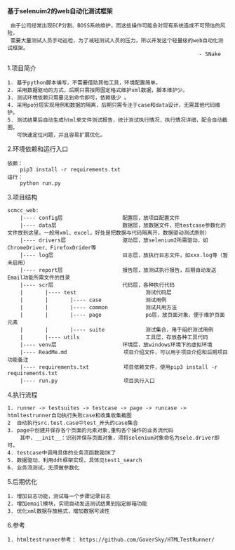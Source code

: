 **基于selenuim2的web自动化测试框架**
    
     由于公司经常出现ECP分割、BOSS系统维护，而这些操作可能会对现有系统造成不可预估的风险，
     需要大量测试人员手动巡检，为了减轻测试人员的压力，所以开发这个轻量级的web自动化测试框架。
                                                                 - SNake
1.项目简介

    1. 基于python脚本编写，不需要借助其他工具，环境配置简单。
    2. 采用数据驱动的方式，后期只需按照固定格式维护xml数据，脚本维护少。
    3. 测试环境依赖只需要见到命令即可，依赖极少 。
    4. 采用po分层实现用例和数据的隔离，后期只需专注于case和data设计，无需其他代码维护。
    5. 测试结果后自动生成html单文件测试报告，统计测试执行情况，执行情况详细，配合自动截图，
       可快速定位问题，并且容易扩展优化。

2.环境依赖和运行入口

    依赖：
        pip3 install -r requirements.txt
    运行：
        python run.py


3.项目结构

    scmcc_web:
        |---- config层                   配置层，放项目配置文件
        |---- data层                     数据层，放数据文件，把testcase参数化的文件放到这里，一般用xml、excel，好处是把数据与代码隔离开，数据驱动测试原则）
        |---- drivers层                  驱动层，放selenium2所需驱动，如ChromeDriver、FirefoxDrider等
        |---- log层                      日志层，放执行日志文件，如xxx.log等（暂未启用）
        |---- report层                   报告层，放测试执行报告，后期自动发送Email功能所需文件的目录
        |---- scr层                      代码层，各种执行代码
        |       |---- test                      测试代码层
        |       |       |---- case              测试用例
        |       |       |---- common            测试共用方法
        |       |       |---- page              po层，放页面对象，便于维护页面元素
        |       |       |---- suite             测试集合，用于组织测试用例
        |       |---- utils                     工具层，存放各种工具代码
        |---- venv层                     环境层，放windows环境下的虚拟环境
        |---- ReadMe.md                  项目介绍文件，可以用于项目介绍和后期项目功能备注
        |---- requirements.txt           项目依赖文件，使用pip3 install -r requirements.txt
        |---- run.py                     项目执行入口


4.执行流程
    
    1. runner -> testsuites -> testcase -> page -> runcase -> htmltestrunner自动执行失败case和收集收集截图
    2  自动执行src.test.case中test_开头的case集合
    3. page中创建并保存各个页面的元素对象,重构各个操作的业务流代码
        其中，__init__：识别并保存页面对象，须将selenium对象命名为sele.driver即可。
    4. testcase中调用具体的业务流函数就OK了
    5. 数据驱动，利用ddt框架实现，具体见test1_search
    6. 业务流测试，无须做参数化


5.后期优化

    1. 增加日志功能，测试每一个步骤记录日志
    2. 增加email模块，实现自动发送测试结果到指定邮箱功能
    3. 优化xml数据存放格式，增加数据可读性
    

6.参考

    1. htmltestrunner参考： https://github.com/GoverSky/HTMLTestRunner/